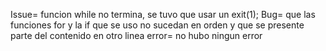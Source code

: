 Issue= funcion while no termina, se tuvo que usar un exit(1);
Bug= que las funciones for y la if que se uso no sucedan en orden y que se presente parte del contenido en otro linea
error= no hubo ningun error
